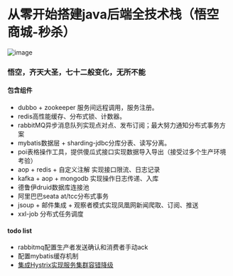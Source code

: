 # 从零开始搭建java后端全技术栈（悟空商城-秒杀）
![image](https://github.com/mambo-wang/WuKong/blob/master/doc/wukong.jpg)
### 悟空，齐天大圣，七十二般变化，无所不能
#### 包含组件
- dubbo + zookeeper 服务间远程调用，服务注册。
- redis高性能缓存、分布式锁、计数器。
- rabbitMQ异步消息队列实现点对点、发布订阅；最大努力通知分布式事务方案
- mybatis数据层 + sharding-jdbc分库分表、读写分离。
- poi表格操作工具，提供傻瓜式接口实现数据导入导出（接受过多个生产环境考验）
- aop + redis + 自定义注解 实现接口限流、日志记录
- kafka + aop + mongodb 实现操作日志传递、入库
- 德鲁伊druid数据库连接池
- 阿里巴巴seata  at/tcc分布式事务
- jsoup + 邮件集成 + 观察者模式实现凤凰网新闻爬取、订阅、推送
- xxl-job 分布式任务调度
#### todo list
- rabbitmq配置生产者发送确认和消费者手动ack
- 配置mybatis缓存机制
- [集成Hystrix实现服务集群容错降级](https://www.bilibili.com/video/BV1zt411M7pF?p=23)

